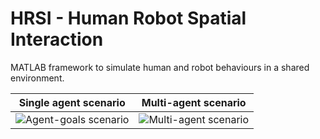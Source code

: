 # HRSI - Human Robot Spatial Interaction

MATLAB framework to simulate human and robot behaviours in a shared environment.

Single agent scenario      |  Multi-agent scenario 
:-------------------------:|:-------------------------:
![](https://github.com/lcastri/hrsi/blob/master/img/human_goal_scenario.gif "Agent-goals scenario")  |  ![](https://github.com/lcastri/hrsi/blob/master/img/human_interaction_scenario.gif "Multi-agent scenario") 


